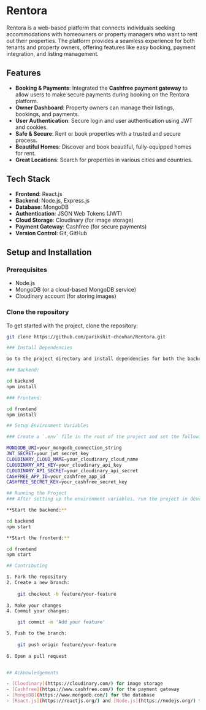 # Rentora

Rentora is a web-based platform that connects individuals seeking accommodations with homeowners or property managers who want to rent out their properties. The platform provides a seamless experience for both tenants and property owners, offering features like easy booking, payment integration, and listing management.

## Features

- **Booking & Payments**: Integrated the **Cashfree payment gateway** to allow users to make secure payments during booking on the Rentora platform.
- **Owner Dashboard**: Property owners can manage their listings, bookings, and payments.
- **User Authentication**: Secure login and user authentication using JWT and cookies.
- **Safe & Secure**: Rent or book properties with a trusted and secure process.
- **Beautiful Homes**: Discover and book beautiful, fully-equipped homes for rent.
- **Great Locations**: Search for properties in various cities and countries.

## Tech Stack

- **Frontend**: React.js
- **Backend**: Node.js, Express.js
- **Database**: MongoDB
- **Authentication**: JSON Web Tokens (JWT)
- **Cloud Storage**: Cloudinary (for image storage)
- **Payment Gateway**: Cashfree (for secure payments)
- **Version Control**: Git, GitHub

## Setup and Installation

### Prerequisites

- Node.js
- MongoDB (or a cloud-based MongoDB service)
- Cloudinary account (for storing images)

### Clone the repository

To get started with the project, clone the repository:

```bash
git clone https://github.com/parikshit-chouhan/Rentora.git

### Install Dependencies

Go to the project directory and install dependencies for both the backend and frontend:

### Backend:

cd backend
npm install

### Frontend:

cd frontend
npm install

## Setup Environment Variables

### Create a `.env` file in the root of the project and set the following environment variables:

MONGODB_URI=your_mongodb_connection_string
JWT_SECRET=your_jwt_secret_key
CLOUDINARY_CLOUD_NAME=your_cloudinary_cloud_name
CLOUDINARY_API_KEY=your_cloudinary_api_key
CLOUDINARY_API_SECRET=your_cloudinary_api_secret
CASHFREE_APP_ID=your_cashfree_app_id
CASHFREE_SECRET_KEY=your_cashfree_secret_key

## Running the Project
### After setting up the environment variables, run the project in development mode:

**Start the backend:**

cd backend
npm start

**Start the frontend:**

cd frontend
npm start

## Contributing

1. Fork the repository
2. Create a new branch:
   
    git checkout -b feature/your-feature
   
3. Make your changes
4. Commit your changes:

    git commit -m 'Add your feature'

5. Push to the branch:
    
    git push origin feature/your-feature
  
6. Open a pull request


## Acknowledgements

- [Cloudinary](https://cloudinary.com/) for image storage
- [Cashfree](https://www.cashfree.com/) for the payment gateway
- [MongoDB](https://www.mongodb.com/) for the database
- [React.js](https://reactjs.org/) and [Node.js](https://nodejs.org/) for making full-stack development easy





